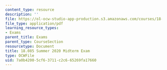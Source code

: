 ```yaml
---
content_type: resource
description: ''
file: https://ol-ocw-studio-app-production.s3.amazonaws.com/courses/18-085-computational-science-and-engineering-i-summer-2020/7a0b42005cf63711c2c665269fa17660_MIT18_085Summer20_midterm.pdf
file_type: application/pdf
learning_resource_types:
- Exams
parent_title: Exams
parent_type: CourseSection
resourcetype: Document
title: 18.085 Summer 2020 Midterm Exam
type: OCWFile
uid: 7a0b4200-5cf6-3711-c2c6-65269fa17660
---
```

